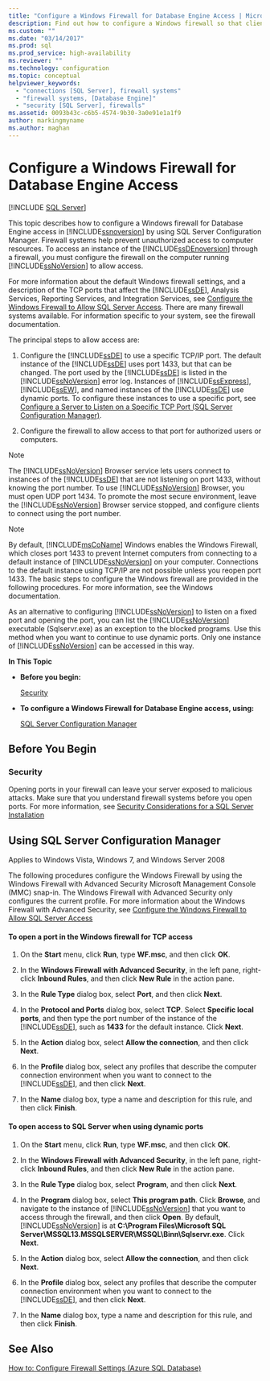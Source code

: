 ```yaml
---
title: "Configure a Windows Firewall for Database Engine Access | Microsoft Docs"
description: Find out how to configure a Windows firewall so that client computers can access an instance of the SQL Server Database Engine through the firewall.
ms.custom: ""
ms.date: "03/14/2017"
ms.prod: sql
ms.prod_service: high-availability
ms.reviewer: ""
ms.technology: configuration
ms.topic: conceptual
helpviewer_keywords: 
  - "connections [SQL Server], firewall systems"
  - "firewall systems, [Database Engine]"
  - "security [SQL Server], firewalls"
ms.assetid: 0093b43c-c6b5-4574-9b30-3a0e91e1a1f9
author: markingmyname
ms.author: maghan
---
```

# Configure a Windows Firewall for Database Engine Access
 [!INCLUDE [SQL Server](../../includes/applies-to-version/sqlserver.md)]


  This topic describes how to configure a Windows firewall for Database Engine access in [!INCLUDE[ssnoversion](../../includes/ssnoversion-md.md)] by using SQL Server Configuration Manager. Firewall systems help prevent unauthorized access to computer resources. To access an instance of the [!INCLUDE[ssDEnoversion](../../includes/ssdenoversion-md.md)] through a firewall, you must configure the firewall on the computer running [!INCLUDE[ssNoVersion](../../includes/ssnoversion-md.md)] to allow access.  
  
 For more information about the default Windows firewall settings, and a description of the TCP ports that affect the [!INCLUDE[ssDE](../../includes/ssde-md.md)], Analysis Services, Reporting Services, and Integration Services, see [Configure the Windows Firewall to Allow SQL Server Access](../../sql-server/install/configure-the-windows-firewall-to-allow-sql-server-access.md). There are many firewall systems available. For information specific to your system, see the firewall documentation.  
  
 The principal steps to allow access are:  
  
1.  Configure the [!INCLUDE[ssDE](../../includes/ssde-md.md)] to use a specific TCP/IP port. The default instance of the [!INCLUDE[ssDE](../../includes/ssde-md.md)] uses port 1433, but that can be changed. The port used by the [!INCLUDE[ssDE](../../includes/ssde-md.md)] is listed in the [!INCLUDE[ssNoVersion](../../includes/ssnoversion-md.md)] error log. Instances of [!INCLUDE[ssExpress](../../includes/ssexpress-md.md)], [!INCLUDE[ssEW](../../includes/ssew-md.md)], and named instances of the [!INCLUDE[ssDE](../../includes/ssde-md.md)] use dynamic ports. To configure these instances to use a specific port, see [Configure a Server to Listen on a Specific TCP Port &#40;SQL Server Configuration Manager&#41;](../../database-engine/configure-windows/configure-a-server-to-listen-on-a-specific-tcp-port.md).  
  
2.  Configure the firewall to allow access to that port for authorized users or computers.  
  
> [!NOTE]  
>  The [!INCLUDE[ssNoVersion](../../includes/ssnoversion-md.md)] Browser service lets users connect to instances of the [!INCLUDE[ssDE](../../includes/ssde-md.md)] that are not listening on port 1433, without knowing the port number. To use [!INCLUDE[ssNoVersion](../../includes/ssnoversion-md.md)] Browser, you must open UDP port 1434. To promote the most secure environment, leave the [!INCLUDE[ssNoVersion](../../includes/ssnoversion-md.md)] Browser service stopped, and configure clients to connect using the port number.  
  
> [!NOTE]  
>  By default, [!INCLUDE[msCoName](../../includes/msconame-md.md)] Windows enables the Windows Firewall, which closes port 1433 to prevent Internet computers from connecting to a default instance of [!INCLUDE[ssNoVersion](../../includes/ssnoversion-md.md)] on your computer. Connections to the default instance using TCP/IP are not possible unless you reopen port 1433. The basic steps to configure the Windows firewall are provided in the following procedures. For more information, see the Windows documentation.  
  
 As an alternative to configuring [!INCLUDE[ssNoVersion](../../includes/ssnoversion-md.md)] to listen on a fixed port and opening the port, you can list the [!INCLUDE[ssNoVersion](../../includes/ssnoversion-md.md)] executable (Sqlservr.exe) as an exception to the blocked programs. Use this method when you want to continue to use dynamic ports. Only one instance of [!INCLUDE[ssNoVersion](../../includes/ssnoversion-md.md)] can be accessed in this way.  
  
 **In This Topic**  
  
-   **Before you begin:**  
  
     [Security](#Security)  
  
-   **To configure a Windows Firewall for Database Engine access, using:**  
  
     [SQL Server Configuration Manager](#SSMSProcedure)  
  
## Before You Begin  
  
###  <a name="Security"></a> Security  
 Opening ports in your firewall can leave your server exposed to malicious attacks. Make sure that you understand firewall systems before you open ports. For more information, see [Security Considerations for a SQL Server Installation](../../sql-server/install/security-considerations-for-a-sql-server-installation.md)  
  
##  <a name="SSMSProcedure"></a> Using SQL Server Configuration Manager  
 Applies to Windows Vista, Windows 7, and Windows Server 2008  
  
 The following procedures configure the Windows Firewall by using the Windows Firewall with Advanced Security Microsoft Management Console (MMC) snap-in. The Windows Firewall with Advanced Security only configures the current profile. For more information about the Windows Firewall with Advanced Security, see [Configure the Windows Firewall to Allow SQL Server Access](../../sql-server/install/configure-the-windows-firewall-to-allow-sql-server-access.md)  
  
#### To open a port in the Windows firewall for TCP access  
  
1.  On the **Start** menu, click **Run**, type **WF.msc**, and then click **OK**.  
  
2.  In the **Windows Firewall with Advanced Security**, in the left pane, right-click **Inbound Rules**, and then click **New Rule** in the action pane.  
  
3.  In the **Rule Type** dialog box, select **Port**, and then click **Next**.  
  
4.  In the **Protocol and Ports** dialog box, select **TCP**. Select **Specific local ports**, and then type the port number of the instance of the [!INCLUDE[ssDE](../../includes/ssde-md.md)], such as **1433** for the default instance. Click **Next**.  
  
5.  In the **Action** dialog box, select **Allow the connection**, and then click **Next**.  
  
6.  In the **Profile** dialog box, select any profiles that describe the computer connection environment when you want to connect to the [!INCLUDE[ssDE](../../includes/ssde-md.md)], and then click **Next**.  
  
7.  In the **Name** dialog box, type a name and description for this rule, and then click **Finish**.  
  
#### To open access to SQL Server when using dynamic ports  
  
1.  On the **Start** menu, click **Run**, type **WF.msc**, and then click **OK**.  
  
2.  In the **Windows Firewall with Advanced Security**, in the left pane, right-click **Inbound Rules**, and then click **New Rule** in the action pane.  
  
3.  In the **Rule Type** dialog box, select **Program**, and then click **Next**.  
  
4.  In the **Program** dialog box, select **This program path**. Click **Browse**, and navigate to the instance of [!INCLUDE[ssNoVersion](../../includes/ssnoversion-md.md)] that you want to access through the firewall, and then click **Open**. By default, [!INCLUDE[ssNoVersion](../../includes/ssnoversion-md.md)] is at **C:\Program Files\Microsoft SQL Server\MSSQL13.MSSQLSERVER\MSSQL\Binn\Sqlservr.exe**. Click **Next**.  
  
5.  In the **Action** dialog box, select **Allow the connection**, and then click **Next**.  
  
6.  In the **Profile** dialog box, select any profiles that describe the computer connection environment when you want to connect to the [!INCLUDE[ssDE](../../includes/ssde-md.md)], and then click **Next**.  
  
7.  In the **Name** dialog box, type a name and description for this rule, and then click **Finish**.  
  
## See Also  
 [How to: Configure Firewall Settings (Azure SQL Database)](/azure/azure-sql/database/firewall-configure)  
  
